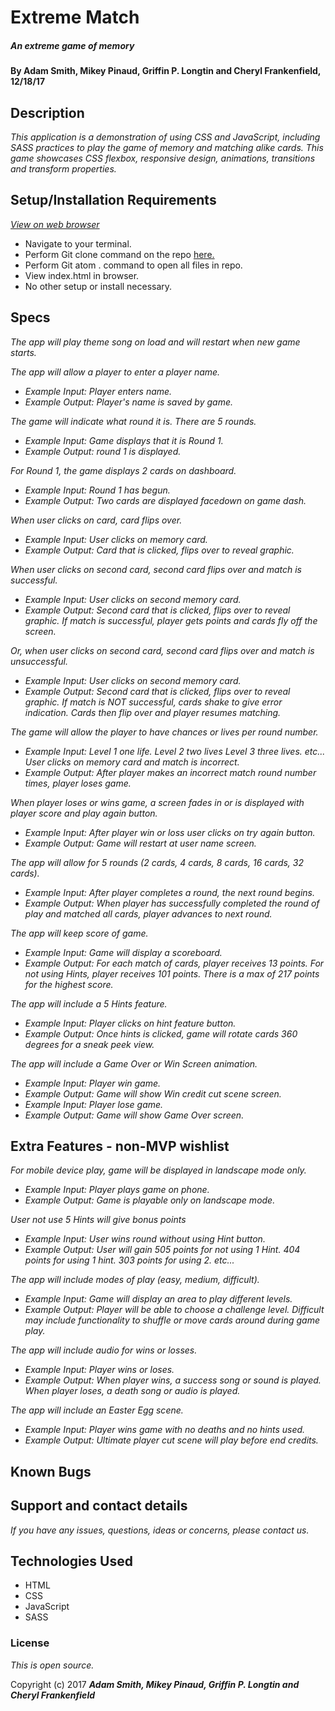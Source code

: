 # Extreme Match

##### An extreme game of memory

#### By Adam Smith, Mikey Pinaud, Griffin P. Longtin and Cheryl Frankenfield, 12/18/17

## Description

_This application is a demonstration of using CSS and JavaScript, including SASS practices to play the game of memory and matching alike cards. This game showcases CSS flexbox, responsive design, animations, transitions and transform properties._

## Setup/Installation Requirements
_[View on web browser](https://mpinaud.github.io/match-3d/)_

* Navigate to your terminal.
* Perform Git clone command on the repo [here.](https://github.com/mpinaud/match-3d.git)
* Perform Git atom . command to open all files in repo.
* View index.html in browser.
* No other setup or install necessary.

## Specs
_The app will play theme song on load and will restart when new game starts._

_The app will allow a player to enter a player name._
* _Example Input: Player enters name._
* _Example Output: Player's name is saved by game._

_The game will indicate what round it is. There are 5 rounds._
* _Example Input: Game displays that it is Round 1._
* _Example Output: round 1 is displayed._

_For Round 1, the game displays 2 cards on dashboard._
* _Example Input: Round 1 has begun._
* _Example Output: Two cards are displayed facedown on game dash._

_When user clicks on card, card flips over._
* _Example Input: User clicks on memory card._
* _Example Output: Card that is clicked, flips over to reveal graphic._

_When user clicks on second card, second card flips over and match is successful._
* _Example Input: User clicks on second memory card._
* _Example Output: Second card that is clicked, flips over to reveal graphic. If match is successful, player gets points and cards fly off the screen._

_Or, when user clicks on second card, second card flips over and match is unsuccessful._
* _Example Input: User clicks on second memory card._
* _Example Output: Second card that is clicked, flips over to reveal graphic. If match is NOT successful, cards shake to give error indication. Cards then flip over and player resumes matching._

_The game will allow the player to have chances or lives per round number._
* _Example Input: Level 1 one life. Level 2 two lives Level 3 three lives. etc... User clicks on memory card and match is incorrect._
* _Example Output: After player makes an incorrect match round number times, player loses game._

_When player loses or wins game, a screen fades in or is displayed with player score and play again button._
* _Example Input: After player win or loss user clicks on try again button._
* _Example Output: Game will restart at user name screen._

_The app will allow for 5 rounds (2 cards, 4 cards, 8 cards, 16 cards, 32 cards)._
* _Example Input: After player completes a round, the next round begins._
* _Example Output: When player has successfully completed the round of play and matched all cards, player advances to next round._

_The app will keep score of game._
* _Example Input: Game will display a scoreboard._
* _Example Output: For each match of cards, player receives 13 points. For not using Hints, player receives 101 points. There is a max of 217 points for the highest score._

_The app will include a 5 Hints feature._
* _Example Input: Player clicks on hint feature button._
* _Example Output: Once hints is clicked, game will rotate cards 360 degrees for a sneak peek view._

_The app will include a Game Over or Win Screen animation._
* _Example Input: Player win game._
* _Example Output: Game will show Win credit cut scene screen._
* _Example Input: Player lose game._
* _Example Output: Game will show Game Over screen._

## Extra Features - non-MVP wishlist
_For mobile device play, game will be displayed in landscape mode only._
* _Example Input: Player plays game on phone._
* _Example Output: Game is playable only on landscape mode._

_User not use 5 Hints will give bonus points_
* _Example Input: User wins round without using Hint button._
* _Example Output: User will gain 505 points for not using 1 Hint. 404 points for using 1 hint. 303 points for using 2. etc..._


_The app will include modes of play (easy, medium, difficult)._
* _Example Input: Game will display an area to play different levels._
* _Example Output: Player will be able to choose a challenge level. Difficult may include functionality to shuffle or move cards around during game play._

_The app will include audio for wins or losses._
* _Example Input: Player wins or loses._
* _Example Output: When player wins, a success song or sound is played. When player loses, a death song or audio is played._

_The app will include an Easter Egg scene._
* _Example Input: Player wins game with no deaths and no hints used._
* _Example Output: Ultimate player cut scene will play before end credits._

## Known Bugs



## Support and contact details

_If you have any issues, questions, ideas or concerns, please contact us._

## Technologies Used

* HTML
* CSS
* JavaScript
* SASS

### License

*This is open source.*

Copyright (c) 2017 **_Adam Smith, Mikey Pinaud, Griffin P. Longtin and Cheryl Frankenfield_**
